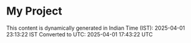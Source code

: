 # My Project

This content is dynamically generated in Indian Time (IST): 2025-04-01 23:13:22 IST
Converted to UTC: 2025-04-01 17:43:22 UTC
